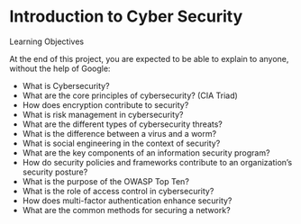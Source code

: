 # Introduction to Cyber Security

Learning Objectives

At the end of this project, you are expected to be able to explain to anyone, without the help of Google:

- What is Cybersecurity?
- What are the core principles of cybersecurity? (CIA Triad)
- How does encryption contribute to security?
- What is risk management in cybersecurity?
- What are the different types of cybersecurity threats?
- What is the difference between a virus and a worm?
- What is social engineering in the context of security?
- What are the key components of an information security program?
- How do security policies and frameworks contribute to an organization’s security posture?
- What is the purpose of the OWASP Top Ten?
- What is the role of access control in cybersecurity?
- How does multi-factor authentication enhance security?
- What are the common methods for securing a network?